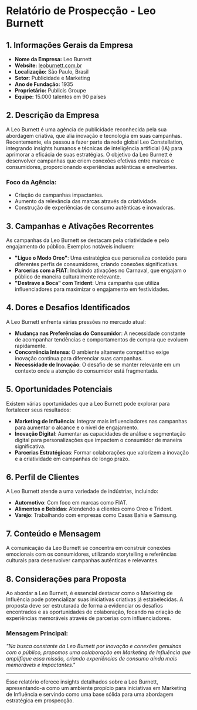 # Relatório de Prospecção - Leo Burnett

## 1. Informações Gerais da Empresa
- **Nome da Empresa:** Leo Burnett  
- **Website:** [leoburnett.com.br](http://www.leoburnett.com.br)  
- **Localização:** São Paulo, Brasil  
- **Setor:** Publicidade e Marketing  
- **Ano de Fundação:** 1935  
- **Proprietário:** Publicis Groupe  
- **Equipe:** 15.000 talentos em 90 países  

## 2. Descrição da Empresa
A Leo Burnett é uma agência de publicidade reconhecida pela sua abordagem criativa, que alia inovação e tecnologia em suas campanhas. Recentemente, ela passou a fazer parte da rede global Leo Constellation, integrando insights humanos e técnicas de inteligência artificial (IA) para aprimorar a eficácia de suas estratégias. O objetivo da Leo Burnett é desenvolver campanhas que criem conexões efetivas entre marcas e consumidores, proporcionando experiências autênticas e envolventes.  

### **Foco da Agência:**
- Criação de campanhas impactantes.
- Aumento da relevância das marcas através da criatividade.
- Construção de experiências de consumo autênticas e inovadoras.

## 3. Campanhas e Ativações Recorrentes
As campanhas da Leo Burnett se destacam pela criatividade e pelo engajamento do público. Exemplos notáveis incluem:  

- **"Ligue o Modo Oreo"**: Uma estratégica que personaliza conteúdo para diferentes perfis de consumidores, criando conexões significativas.  
- **Parcerias com a FIAT**: Incluindo ativações no Carnaval, que engajam o público de maneira culturalmente relevante.  
- **"Destrave a Boca" com Trident**: Uma campanha que utiliza influenciadores para maximizar o engajamento em festividades.  

## 4. Dores e Desafios Identificados
A Leo Burnett enfrenta várias pressões no mercado atual:  

- **Mudança nas Preferências do Consumidor**: A necessidade constante de acompanhar tendências e comportamentos de compra que evoluem rapidamente.  
- **Concorrência Intensa**: O ambiente altamente competitivo exige inovação contínua para diferenciar suas campanhas.  
- **Necessidade de Inovação**: O desafio de se manter relevante em um contexto onde a atenção do consumidor está fragmentada.  

## 5. Oportunidades Potenciais
Existem várias oportunidades que a Leo Burnett pode explorar para fortalecer seus resultados:  

- **Marketing de Influência**: Integrar mais influenciadores nas campanhas para aumentar o alcance e o nível de engajamento.  
- **Inovação Digital**: Aumentar as capacidades de análise e segmentação digital para personalizações que impactem o consumidor de maneira significativa.  
- **Parcerias Estratégicas**: Formar colaborações que valorizem a inovação e a criatividade em campanhas de longo prazo.  

## 6. Perfil de Clientes
A Leo Burnett atende a uma variedade de indústrias, incluindo:  

- **Automotivo**: Com foco em marcas como FIAT.  
- **Alimentos e Bebidas**: Atendendo a clientes como Oreo e Trident.  
- **Varejo**: Trabalhando com empresas como Casas Bahia e Samsung.  

## 7. Conteúdo e Mensagem
A comunicação da Leo Burnett se concentra em construir conexões emocionais com os consumidores, utilizando storytelling e referências culturais para desenvolver campanhas autênticas e relevantes.  

## 8. Considerações para Proposta
Ao abordar a Leo Burnett, é essencial destacar como o Marketing de Influência pode potencializar suas iniciativas criativas já estabelecidas. A proposta deve ser estruturada de forma a evidenciar os desafios encontrados e as oportunidades de colaboração, focando na criação de experiências memoráveis através de parcerias com influenciadores.  

### Mensagem Principal:
*"Na busca constante da Leo Burnett por inovação e conexões genuínas com o público, propomos uma colaboração em Marketing de Influência que amplifique essa missão, criando experiências de consumo ainda mais memoráveis e impactantes."*

---

Esse relatório oferece insights detalhados sobre a Leo Burnett, apresentando-a como um ambiente propício para iniciativas em Marketing de Influência e servindo como uma base sólida para uma abordagem estratégica em prospecção.